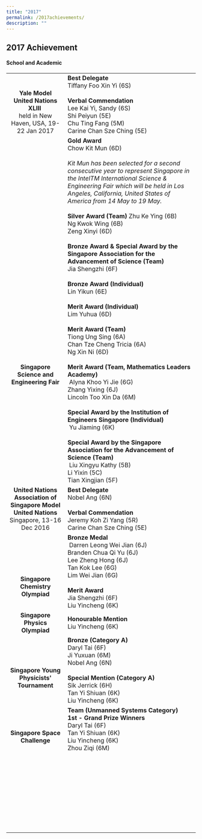```yaml
---
title: "2017"
permalink: /2017achievements/
description: ""
---
```

## 2017 Achievement

#### School and Academic

|   |   |
|:-:|---|
| <br><br>**Yale Model United Nations XLIII** <br>held in New Haven, USA, 19-22 Jan 2017  | **Best Delegate**   <br>Tiffany Foo Xin Yi (6S)   <br><br>**Verbal Commendation**<br>Lee Kai Yi, Sandy (6S)  <br>Shi Peiyun (5E)  <br>Chu Ting Fang (5M)  <br>Carine Chan Sze Ching (5E)  |
| <br><br><br><br><br><br><br><br><br><br><br><br><br><br><br><br><br>**Singapore Science and Engineering Fair**  | **Gold Award**   <br>Chow Kit Mun (6D)   <br><br>_Kit Mun has been selected for a second consecutive year to represent Singapore in the IntelTM International Science & Engineering Fair which will be held in Los Angeles, California, United States of America from 14 May to 19 May._  <br><br>**Silver Award (Team)** Zhu Ke Ying (6B)   <br>Ng Kwok Wing (6B)   <br>Zeng Xinyi (6D)   <br><br>**Bronze Award & Special Award by the Singapore Association for the Advancement of Science (Team)**<br>Jia Shengzhi (6F)   <br><br>**Bronze Award (Individual)**<br>Lin Yikun (6E)   <br><br>**Merit Award (Individual)**<br>Lim Yuhua (6D)   <br><br>**Merit Award (Team)**<br>Tiong Ung Sing (6A)   <br>Chan Tze Cheng Tricia (6A)   <br>Ng Xin Ni (6D)   <br><br>**Merit Award (Team, Mathematics Leaders Academy)**<br> Alyna Khoo Yi Jie (6G)   <br>Zhang Yixing (6J)   <br>Lincoln Too Xin Da (6M)   <br><br>**Special Award by the Institution of Engineers Singapore (Individual)**<br> Yu Jiaming (6K)   <br><br>**Special Award by the Singapore Association for the Advancement of Science (Team)**<br> Liu Xingyu Kathy (5B)   <br>Li Yixin (5C)   <br>Tian Xingjian (5F)  |
| **United Nations Association of Singapore Model United Nations**<br>Singapore, 13-16 Dec 2016  |**Best Delegate**  <br>Nobel Ang (6N)  <br><br>**Verbal Commendation**  <br>Jeremy Koh Zi Yang (5R)  <br>Carine Chan Sze Ching (5E)   |
| <br><br><br><br>**Singapore Chemistry Olympiad**  | **Bronze Medal**<br> Darren Leong Wei Jian (6J)  <br>Branden Chua Qi Yu (6J)  <br>Lee Zheng Hong (6J)  <br>Tan Kok Lee (6G)  <br>Lim Wei Jian (6G)  <br><br>**Merit Award**  <br>Jia Shengzhi (6F)  <br>Liu Yincheng (6K)  |
|  **Singapore Physics Olympiad** | **Honourable Mention**<br>Liu Yincheng (6K)  |
| <br><br>**Singapore Young Physicists' Tournament**  | **Bronze (Category A)**   <br>Daryl Tai (6F)  <br>Ji Yuxuan (6M)  <br>Nobel Ang (6N)  <br><br>**Special Mention (Category A)**   <br>Sik Jerrick (6H)  <br>Tan Yi Shiuan (6K)  <br>Liu Yincheng (6K)  |
| <br><br>**Singapore Space Challenge**  | **Team (Unmanned Systems Category)   <br>1st - Grand Prize Winners** <br>Daryl Tai (6F)  <br>Tan Yi Shiuan (6K)  <br>Liu Yincheng (6K)  <br>Zhou Ziqi (6M)  |
|   |   |
|   |   |
|   |   |
|   |   |
|   |   |
|   |   |
|   |   |
|   |   |
|   |   |
|   |   |
|   |   |
|   |   |
|   |   |
|   |   |
|   |   |
|   |   |
|   |   |
|   |   |
|   |   |
|   |   |
|   |   |
|   |   |
|   |   |
|   |   |
|   |   |
|   |   |
|   |   |
|   |   |
|   |   |
|   |   |
|   |   |
|   |   |
|   |   |
|   |   |
|   |   |